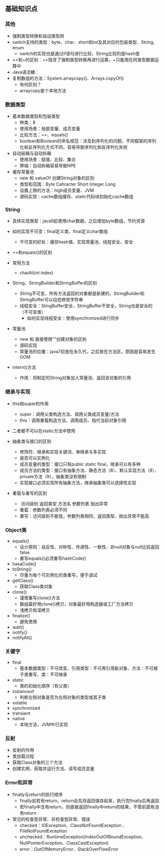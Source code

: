 ## 基础知识点

### 其他

- 强制类型转换和自动类型转
- switch支持的类型：byte、char、short和int及其对应的包装类型、String、enum
  - switch的实现也是通过if语句进行比较，String比较的是hash值
- +=和+的区别：+=隐含了强制类型转换再进行运算，+只能用在同类型数据运算中
- Java语法糖：
- 复制数组的方法：System.arraycopy()、Arrays.copyOf()
  - 有何区别？
  - arraycopy是个本地方法

### 数据类型

- 基本数据类型和包装类型
  - 种类：8
  - 使用场景：局部变量、成员变量
  - 比较方法：==、equals()
  - boolean和Boolean的命名规范：涉及到序列化的问题，不同框架的序列化和反序列化方式不同，容易导致序列化和反序列化失败
- 自动装箱与自动拆箱
  - 使用场景：赋值、比较、集合
  - 弊端：自动拆箱容易导致NPE
- 缓存常量池
  - new 和 valueOf 创建String对象的区别
  - 类型和范围：Byte Cahracter Short Integer Long
  - 设置上限的方法：high成员变量、JVM
  - 源码实现：cache数组缓存、static代码块初始化cache数组

### String

- 具体实现类型：java9前使用char数据，之后增加byte数组，节约资源

- 如何实现不可变：final定义类，final定义char数组
  - 不可变的好处：缓存hash值、实现常量池、线程安全、安全
- ==和equals()的区别
- 常用方法
  - charAt(int index)
- String、StringBuilder和StringBuffer的区别
  - String不可变，所有方法返回的对象都是新建的，StringBuilder和StringBuffer可以动态修改字符串
  - 线程安全：StingBuffer安全，StringBuffer不安全，String也是安全的（不可变类）
    - 如何实现线程安全：使用synchronized进行同步
- 常量池
  - new 和 直接使用""创建对象的区别
  - 源码实现
  - 常量池的位置：java7前放在永久代，之后放在方法区，原因是容易发生OOM

- intern()方法
  - 作用：将制定的String对象加入常量池、返回该对象的引用

### 继承与实现

- this和super的作用
  - super：调用父类构造方法、调用父类成员变量/方法
  - this：调用重载构造方法、调用成员、指代当前对象引用
- 二者都不可以在static方法中使用
  
- 抽象类与接口的区别
  - 修饰符、继承和实现关键词、单继承与多实现
  - 是否可以实例化
  - 成员变量的类型：接口只有public static final，继承可以有多种
  - 成员方法的类型：接口有抽象方法、静态方法（8）、默认实现方法（8）、private方法（9），抽象类没有限制
  - 实现接口必须实现所有抽象方法，继承抽象类可以选择性实现

- 重载与重写的区别
  - ​			访问级别 返回类型 方法名 参数列表 抛出异常
  - 重载：参数列表必须不同
  - 重写：访问级别不能低，参数列表相同，返回类型、抛出异常不能高

### Object类

- equals()
  - 设计原则：自反性、对称性、传递性、一致性、非null对象与null比较返回false
  - 重写equals()必须重写hashCode()
- hasaCode()
- toString()
  - 尽量为每个可实例化的类重写，便于调试
- getClass()
  - 获取Class类对象
- clone()
  - 谨慎重写clone()方法
  - 数组最好用clone()拷贝，对象最好用构造器或工厂方法拷贝
  - 浅拷贝和深拷贝
- finalize()
  - 避免使用
- wait()
- notify()
- notifyAll()

### 关键字

- final
  - 基本数据类型：不可改变、引用类型：不可再引用新对象、方法：不可被子类重写、类：不可继承
- static
  - 类的初始化顺序（有父类）
- instanceof 
  - 判断左侧对象是否为右侧对象的类型或其子类
- volatile
- synchronized
- transient
- native
  - 本地方法，JVM中已实现

### 反射

- 反射的作用
- 类加载过程
- 获取Class对象的三个方法
- 创建实例、获取并运行方法、读写成员变量

### Error和异常

- finally与return的执行顺序
  - finally前若有return，return会先将返回值存起来，执行完finally后再返回
  - 若finally中含有return，则直接返回finally中return的结果，不管前面有没有return
- 常见的检查型异常、非检查型异常、错误
  - checked：IOException、ClassNotFoundException 、FileNotFoundException 
  - unchecked：RuntimeException(IndexOutOfBoundException、NullPointerException、ClassCastException)
  - error：OutOfMemoryError、StackOverFlowError

